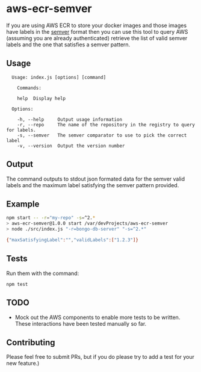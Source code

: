 # aws-ecr-semver
If you are using AWS ECR to store your docker images and those images have labels in the [semver](http://semver.org/) format then you can use this tool to query AWS (assuming you are already authenticated) retrieve the list of valid semver labels and the one that satisfies a semver pattern.

## Usage

```
  Usage: index.js [options] [command]

    Commands:

    help  Display help

  Options:

    -h, --help     Output usage information
    -r, --repo     The name of the repository in the registry to query for labels.
    -s, --semver   The semver comparator to use to pick the correct label
    -v, --version  Output the version number
```

## Output

The command outputs to stdout json formated data for the semver valid labels and the maximum label satisfying the semver pattern provided.

## Example

```bash
npm start -- -r="my-repo" -s=^2.*
> aws-ecr-semver@1.0.0 start /var/devProjects/aws-ecr-semver
> node ./src/index.js "-r=bongo-db-server" "-s=^2.*"

{"maxSatisfyingLabel":"","validLabels":["1.2.3"]}
```

## Tests

Run them with the command:

`
npm test
`

## TODO
* Mock out the AWS components to enable more tests to be written.
  These interactions have been tested manually so far.

## Contributing
Please feel free to submit PRs, but if you do please try to add a test for your new feature.)